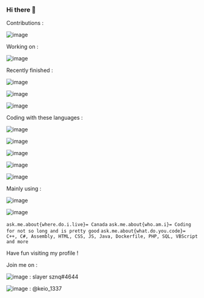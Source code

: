 ### Hi there 👋

Contributions :


![image](https://user-images.githubusercontent.com/73394656/118285879-e7ff4c80-b49f-11eb-9d1a-bf723fa8b04a.png)

Working on :



![image](https://user-images.githubusercontent.com/73394656/118285946-f9e0ef80-b49f-11eb-80ac-94980b1883dc.png)



Recently finished :



![image](https://user-images.githubusercontent.com/73394656/118286071-1715be00-b4a0-11eb-8dc4-a7312b5c852d.png)


![image](https://user-images.githubusercontent.com/73394656/118286079-19781800-b4a0-11eb-9f26-892dea4a63a6.png)


![image](https://user-images.githubusercontent.com/73394656/118286090-1b41db80-b4a0-11eb-9d86-ef317fa4114a.png)




Coding with these languages :


![image](https://user-images.githubusercontent.com/73394656/118286443-7378dd80-b4a0-11eb-818e-0bf044f28d3e.png) 


![image](https://user-images.githubusercontent.com/73394656/118286557-93a89c80-b4a0-11eb-8d1c-36d6ab32af6f.png) 


![image](https://user-images.githubusercontent.com/73394656/118286642-a6bb6c80-b4a0-11eb-95e4-ad4223bff516.png)


![image](https://user-images.githubusercontent.com/73394656/118286679-b33fc500-b4a0-11eb-84e7-9be6ea5a790a.png)


![image](https://user-images.githubusercontent.com/73394656/118286707-bcc92d00-b4a0-11eb-9687-8ef85b43e94e.png)




Mainly using : 



![image](https://user-images.githubusercontent.com/73394656/118287451-76280280-b4a1-11eb-93b2-03fe468650c1.png)



![image](https://user-images.githubusercontent.com/73394656/118287495-7fb16a80-b4a1-11eb-8f21-481990711fa8.png)


``ask.me.about{where.do.i.live}= Canada``
``ask.me.about{who.am.i}= Coding for not so long and is pretty good``
``ask.me.about{what.do.you.code}= C++, C#, Assembly, HTML, CSS, JS, Java, Dockerfile, PHP, SQL, VBScript and more``

Have fun visiting my profile !

Join me on :


![image](https://user-images.githubusercontent.com/73394656/118289249-23e7e100-b4a3-11eb-8078-ec88b9a68923.png) : slayer sznq#4644




![image](https://user-images.githubusercontent.com/73394656/118289301-3530ed80-b4a3-11eb-862e-cdbc9e83c041.png) : @keio_1337

